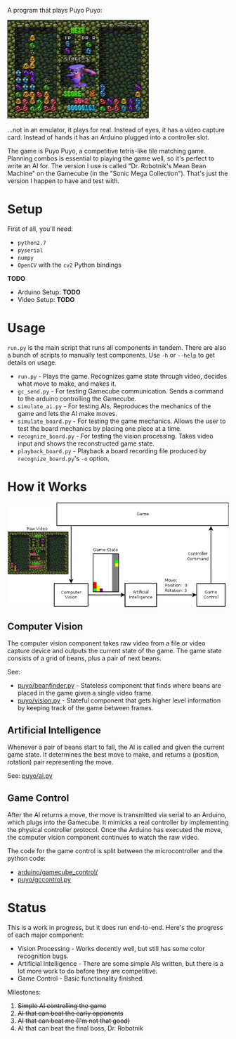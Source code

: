 
A program that plays Puyo Puyo:

![Puyo Puyo 1 Screenshot](img/game_screenshot.png)

...not in an emulator, it plays for real. Instead of eyes, it has a video capture card. Instead of hands it has an Arduino plugged into a controller slot.

The game is Puyo Puyo, a competitive tetris-like tile matching game. Planning combos is essential to playing the game well, so it's perfect to write an AI for. The version I use is called "Dr. Robotnik's Mean Bean Machine" on the Gamecube (in the "Sonic Mega Collection"). That's just the version I happen to have and test with.


Setup
=====

First of all, you'll need:

 * `python2.7`
 * `pyserial`
 * `numpy`
 * `OpenCV` with the `cv2` Python bindings

**TODO**

 * Arduino Setup: **TODO**
 * Video Setup: **TODO**


Usage
=====

`run.py` is the main script that runs all components in tandem. There are also
a bunch of scripts to manually test components. Use `-h` or `--help` to get
details on usage.

 * `run.py` - Plays the game. Recognizes game state through video, decides
        what move to make, and makes it.
 * `gc_send.py` - For testing Gamecube communication. Sends a command to the
        arduino controlling the Gamecube.
 * `simulate_ai.py` - For testing AIs. Reproduces the mechanics of the game and
        lets the AI make moves.
 * `simulate_board.py` - For testing the game mechanics. Allows the user to
        test the board mechanics by placing one piece at a time.
 * `recognize_board.py` - For testing the vision processing. Takes video input
        and shows the reconstructed game state.
 * `playback_board.py` - Playback a board recording file produced by
        `recognize_board.py`'s `-o` option.


How it Works
============

![Control Flow Diagram](img/components.png)

Computer Vision
---------------

The computer vision component takes raw video from a file or video capture device and outputs the current state of the game. The game state consists of a grid of beans, plus a pair of next beans.

See:

 * [puyo/beanfinder.py](puyo/beanfinder.py) - Stateless component that finds
        where beans are placed in the game given a single video frame.
 * [puyo/vision.py](puyo/vision.py) - Stateful component that gets higher level
        information by keeping track of the game between frames.

Artificial Intelligence
-----------------------

Whenever a pair of beans start to fall, the AI is called and given the current game state. It determines the best move to make, and returns a (position, rotation) pair representing the move.

See: [puyo/ai.py](puyo/ai.py)

Game Control
------------

After the AI returns a move, the move is transmitted via serial to an Arduino, which plugs into the Gamecube. It mimicks a real controller by implementing the physical controller protocol. Once the Arduino has executed the move, the computer vision component continues to watch the raw video.

The code for the game control is split between the microcontroller and the python code:

 * [arduino/gamecube_control/](arduino/gamecube_control/)
 * [puyo/gccontrol.py](puyo/gccontrol.py)


Status
======

This is a work in progress, but it does run end-to-end. Here's the progress of
each major component:

 * Vision Processing - Works decently well, but still has some color recognition bugs.
 * Artificial Intelligence - There are some simple AIs written, but there is a lot more work to do before they are competitive.
 * Game Control - Basic functionality finished.

Milestones:

 1. ~~Simple AI controlling the game~~
 1. ~~AI that can beat the early opponents~~
 1. ~~AI that can beat me (I'm not that good)~~
 1. AI that can beat the final boss, Dr. Robotnik
